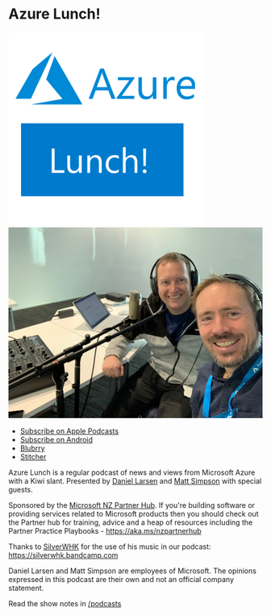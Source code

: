 # Azure Lunch!

![Azure Lunch Logo](podcast/logo-small.png) ![Daniel Larsen and Matt Simpson](podcasts/20181026_960.jpg)

* [Subscribe on Apple Podcasts](https://itunes.apple.com/nz/podcast/azure-lunch/id1436427476?mt=2)
* [Subscribe on Android](https://subscribeonandroid.com/azurelunchnz.azureedge.net/podcast/feed.rss)
* [Blubrry](https://www.blubrry.com/azure_lunch/)
* [Stitcher](https://www.stitcher.com/podcast/azure-lunch)

<p>Azure Lunch is a regular podcast of news and views from Microsoft Azure with a Kiwi slant. Presented
by <a href="https://twitter.com/DanielLarsenNZ"> Daniel Larsen</a> and <a href="https://twitter.com/msimpsonnz">Matt Simpson</a>
with special guests.</p> 

<p>Sponsored by the <a href="https://aka.ms/nzpartnerhub">Microsoft NZ Partner Hub</a>.
If you're building software or providing services related to Microsoft products then you should check
out the Partner hub for training, advice and a heap of resources including the Partner Practice 
Playbooks - <a href="https://aka.ms/nzpartnerhub">https://aka.ms/nzpartnerhub</a></p>

<p>Thanks to <a href="https://silverwhk.bandcamp.com/">SilverWHK</a> for the use of his music in our podcast: <a href="https://silverwhk.bandcamp.com/">https://silverwhk.bandcamp.com</a></p>

<p>Daniel Larsen and Matt Simpson are employees of Microsoft. The opinions expressed in this podcast are
their own and not an official company statement.</p>

Read the show notes in [/podcasts](/podcasts)
